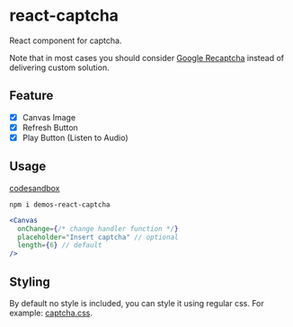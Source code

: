 # react-captcha

React component for captcha.

Note that in most cases you should consider [Google Recaptcha](https://www.google.com/recaptcha/intro/v3.html) instead of delivering custom solution.

## Feature

- [x] Canvas Image
- [x] Refresh Button
- [x] Play Button (Listen to Audio)

## Usage

[codesandbox](https://codesandbox.io/s/mzqzv33pq8)

```
npm i demos-react-captcha
```

```jsx
<Canvas
  onChange={/* change handler function */}
  placeholder="Insert captcha" // optional
  length={6} // default
/>
```

## Styling

By default no style is included, you can style it using regular css. For example: [captcha.css](https://raw.githubusercontent.com/sthobis/react-numeric-captcha/master/src/captcha.css).
